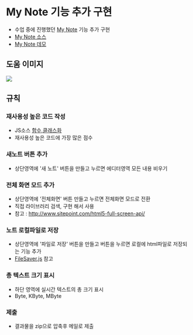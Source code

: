 
# My Note 기능 추가 구현

* 수업 중에 진행했던 [My Note](https://github.com/niceaji/mynote) 기능 추가 구현
* [My Note 소스](https://github.com/niceaji/mynote)
* [My Note 데모](http://niceaji.github.io/mynote/)

## 도움 이미지

![](http://i.imgur.com/6b9RE2A.jpg)

##  규칙

###  재사용성 높은 코드 작성

* JS소스 [함수,클래스화](https://github.com/niceaji/javascript-study/blob/gh-pages/doc/oop.md)
* 재사용성 높은 코드에 가장 많은 점수

### 새노트 버튼 추가

* 상단영역에 '새 노트' 버튼을 만들고 누르면 에디터영역 모든 내용 비우기

### 전체 화면 모드 추가

* 상단영역에 '전체화면' 버튼 만들고 누르면 전체화면 모드로 전환
* 직접 라이브러리 검색, 구현 해서 사용
* 참고 : http://www.sitepoint.com/html5-full-screen-api/

### 노트 로컬파일로 저장

* 상단영역에 '파일로 저장' 버튼을 만들고 버튼을 누르면 로컬에 html파일로 저장되는 기능 추가
* [FileSaver.js](https://github.com/eligrey/FileSaver.js) 참고

### 총 텍스트 크기 표시

* 하단 영역에 실시간 텍스트의 총 크기 표시
* Byte, KByte, MByte


### 제출

* 결과물을 zip으로 압축후 메일로 제출

